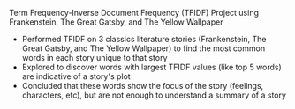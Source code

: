 Term Frequency-Inverse Document Frequency (TFIDF) Project using Frankenstein, The Great Gatsby, and The Yellow Wallpaper

- Performed TFIDF on 3 classics literature stories (Frankenstein, The Great Gatsby, and The Yellow Wallpaper) to find the most common words in each story unique to that story
- Explored to discover words with largest TFIDF values (like top 5 words) are indicative of a story's plot
- Concluded that these words show the focus of the story (feelings, characters, etc), but are not enough to understand a summary of a story
